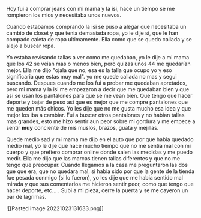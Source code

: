 Hoy fui a comprar jeans con mi mama y la isi, hace un tiempo se me rompieron los mios y necesitaba unos nuevos. 

Cuando estabamos comprando la isi se puso a alegar que necesitaba un cambio de closet y que tenia demasiada ropa, yo le dije si, que le han compado caleta de ropa ultimamente. Ella como que se quedo callada y se alejo a buscar ropa.

Yo estaba revisando tallas a ver como me quedaban, yo le dije a mi mama que los 42 se veian mas o menos bien, pero quizas unos 44 me quedarían mejor. Ella me dijo "ojala que no, esa es la talla que ocupo yo y eso significaria que estas muy mal". yo me quede callada no mas y segui buscando. Despues cuando me los fui a probar me quedaban apretados, pero mi mama y la isi me empezaron a decir que me quedaban bien y que asi se usan los pantalones para que se me vean bien. Que tengo que hacer deporte y bajar de peso asi que es mejor que me compre pantalones que me queden más chicos. Yo les dije que no me gusta mucho esa idea y que mejor los iba a cambiar. Fui a buscar otros pantalones y no habian tallas mas grandes, esto me hizo sentir aun peor sobre mi gordura y me empece a sentir **muy** conciente de mis muslos, brazos, guata y mejillas. 

Quede medio sad y mi mama me dijo en el auto que por que habia quedado medio mal, yo le dije que hace mucho tiempo que no me sentia mal con mi cuerpo y que prefiero comprar online donde salen las medidas y me puedo medir. Ella me dijo que las marcas tienen tallas diferentes y que no me tengo que preocupar. Cuando llegamos a la casa me preguntaron las dos que que era, que no quedara mal, si habia sido por que la gente de la tienda fue pesada conmigo (si lo fueron), yo les dije que me habia sentido mal mirada y que sus comentarios me hicieron sentir peor, como que tengo que hacer deporte, etc... . Subi a mi pieza, cerre la puerta y se me cayeron un par de lagrimas.

![[Pasted image 20221023131633.png]]
